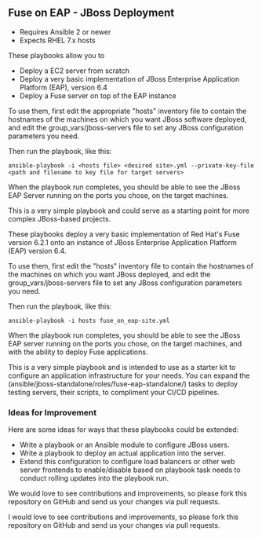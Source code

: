 ## Fuse on EAP - JBoss Deployment

- Requires Ansible 2 or newer
- Expects RHEL 7.x hosts

These playbooks allow you to 
- Deploy a EC2 server from scratch
- Deploy a very basic implementation of JBoss Enterprise Application Platform (EAP), version 6.4
- Deploy a Fuse server on top of the EAP instance

To use them, first edit the appropriate "hosts" inventory file to contain the hostnames of the machines on which you want JBoss software deployed, and edit the group_vars/jboss-servers file to set any JBoss configuration parameters you need.

Then run the playbook, like this:

	ansible-playbook -i <hosts file> <desired site>.yml --private-key-file <path and filename to key file for target servers>

When the playbook run completes, you should be able to see the JBoss EAP Server running on the ports you chose, on the target machines.

This is a very simple playbook and could serve as a starting point for more complex JBoss-based projects. 

These playbooks deploy a very basic implementation of Red Hat's Fuse version 6.2.1 onto an instance of 
JBoss Enterprise Application Platform (EAP) version 6.4. 

To use them, first edit the "hosts" inventory file to contain the
hostnames of the machines on which you want JBoss deployed, and edit the 
group_vars/jboss-servers file to set any JBoss configuration parameters you need.

Then run the playbook, like this:

	ansible-playbook -i hosts fuse_on_eap-site.yml

When the playbook run completes, you should be able to see the JBoss
EAP server running on the ports you chose, on the target machines, 
and with the ability to deploy Fuse applications.

This is a very simple playbook and is intended to use as a starter kit to 
configure an application infrastructure for your needs. You can expand the (ansible/jboss-standalone/roles/fuse-eap-standalone/)
tasks to deploy testing servers, their scripts, to compliment your CI/CD pipelines.

### Ideas for Improvement

Here are some ideas for ways that these playbooks could be extended:

- Write a playbook or an Ansible module to configure JBoss users.
- Write a playbook to deploy an actual application into the server.
- Extend this configuration to configure load balancers or other web server frontends to enable/disable based on playbook task needs to conduct rolling updates into the playbook run.

We would love to see contributions and improvements, so please fork this repository on GitHub and send us your changes via pull requests.

I would love to see contributions and improvements, so please fork this
repository on GitHub and send us your changes via pull requests.
